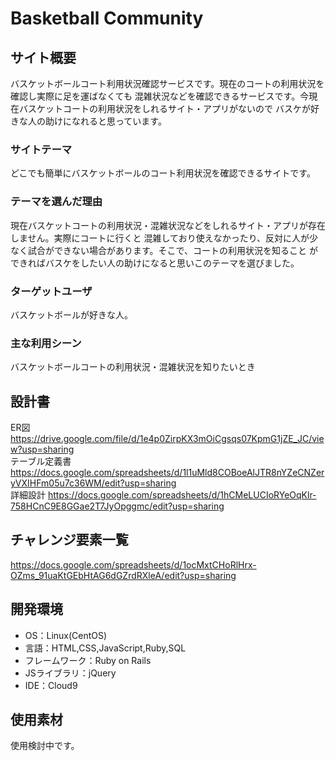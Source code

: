 # Basketball Community

## サイト概要
バスケットボールコート利用状況確認サービスです。現在のコートの利用状況を確認し実際に足を運ばなくても
混雑状況などを確認できるサービスです。今現在バスケットコートの利用状況をしれるサイト・アプリがないので
バスケが好きな人の助けになれると思っています。

### サイトテーマ
どこでも簡単にバスケットボールのコート利用状況を確認できるサイトです。

### テーマを選んだ理由
現在バスケットコートの利用状況・混雑状況などをしれるサイト・アプリが存在しません。実際にコートに行くと
混雑しており使えなかったり、反対に人が少なく試合ができない場合があります。そこで、コートの利用状況を知ること
ができればバスケをしたい人の助けになると思いこのテーマを選びました。

### ターゲットユーザ
バスケットボールが好きな人。

### 主な利用シーン
バスケットボールコートの利用状況・混雑状況を知りたいとき


## 設計書
ER図
<https://drive.google.com/file/d/1e4p0ZirpKX3mOiCgsqs07KpmG1jZE_JC/view?usp=sharing></br>
テーブル定義書
<https://docs.google.com/spreadsheets/d/1l1uMld8COBoeAlJTR8nYZeCNZeryVXIHFm05u7c36WM/edit?usp=sharing></br>
詳細設計
<https://docs.google.com/spreadsheets/d/1hCMeLUCIoRYeOqKlr-758HCnC9E8GGae2T7JyOpggmc/edit?usp=sharing>

## チャレンジ要素一覧
<https://docs.google.com/spreadsheets/d/1ocMxtCHoRlHrx-OZms_91uaKtGEbHtAG6dGZrdRXleA/edit?usp=sharing>

## 開発環境
- OS：Linux(CentOS)
- 言語：HTML,CSS,JavaScript,Ruby,SQL
- フレームワーク：Ruby on Rails
- JSライブラリ：jQuery
- IDE：Cloud9

## 使用素材
使用検討中です。

